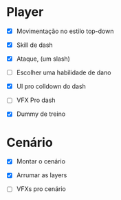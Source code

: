 # Player

- [x] Movimentação no estilo top-down

- [x] Skill de dash

- [x] Ataque, (um slash)

- [ ] Escolher uma habilidade de dano

- [x] UI pro colldown do dash

- [ ] VFX Pro dash

- [x] Dummy de treino

# Cenário

- [x] Montar o cenário

- [x] Arrumar as layers

- [ ] VFXs pro cenário  